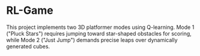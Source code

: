 # RL-Game
This project implements two 3D platformer modes using Q-learning. Mode 1 ("Pluck Stars") requires jumping toward star-shaped obstacles for scoring, while Mode 2 ("Just Jump") demands precise leaps over dynamically generated cubes.
